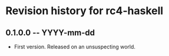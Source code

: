 # Revision history for rc4-haskell

## 0.1.0.0 -- YYYY-mm-dd

* First version. Released on an unsuspecting world.
